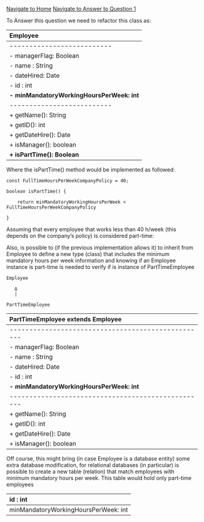 [Navigate to Home](../README.md)
[Navigate to Answer to Question 1](docs/Answer1.md)

To Answer this question we need to refactor this class as:

|Employee|
|:--------------------------|
|--------------------------|
|- managerFlag: Boolean|
|- name : String|
|- dateHired: Date|
|- id : int|
|**- minMandatoryWorkingHoursPerWeek: int**|
|--------------------------|
|+ getName(): String|
|+ getID(): int|
|+ getDateHire(): Date|
|+ isManager(): boolean|
|**+ isPartTime(): Boolean**|

Where the isPartTime() method would be implemented as followed:

```
const FullTimeHoursPerWeekCompanyPolicy = 40;

boolean isPartTime() {

	return minMandatoryWorkingHoursPerWeek < FullTimeHoursPerWeekCompanyPolicy

}
```

Assuming that every employee that works less than 40 h/week (this depends on the company’s policy) is considered part-time:

Also, is possible to (if the previous implementation allows it) to inherit from Employee to define a new type (class) that includes the minimum mandatory hours per week information and knowing if  an Employee instance is part-time is needed to verify if is instance of PartTimeEmployee

```
Employee

   ∆
   |

PartTimeEmployee
```

|**PartTimeEmployee extends Employee**|
|:--------------------------|
|--------------------------------------------------|
|- managerFlag: Boolean|
|- name : String|
|- dateHired: Date|
|- id : int|
|**- minMandatoryWorkingHoursPerWeek: int**|
|--------------------------------------------------|
|+ getName(): String|
|+ getID(): int|
|+ getDateHire(): Date|
|+ isManager(): boolean|

Off course, this might bring (in case Employee is a database entity) some extra database modification, for relational databases (in particular) is possible to create a new table (relation) that match employees with minimum mandatory hours per week. This table would hold only part-time employees

|id : int|
|:-------|
|minMandatoryWorkingHoursPerWeek: int|

